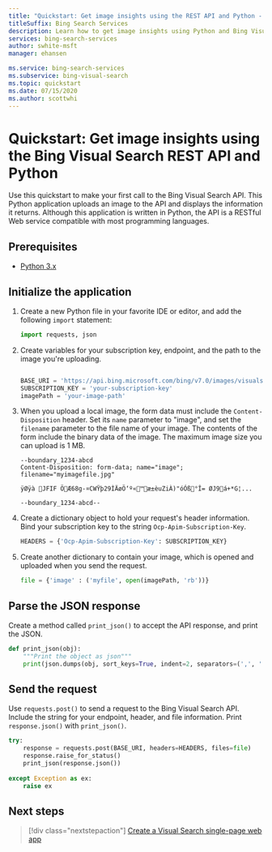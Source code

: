 ```yaml
---
title: "Quickstart: Get image insights using the REST API and Python - Bing Visual Search"
titleSuffix: Bing Search Services
description: Learn how to get image insights using Python and Bing Visual Search API.
services: bing-search-services
author: swhite-msft
manager: ehansen

ms.service: bing-search-services
ms.subservice: bing-visual-search
ms.topic: quickstart
ms.date: 07/15/2020
ms.author: scottwhi
---
```


# Quickstart: Get image insights using the Bing Visual Search REST API and Python

Use this quickstart to make your first call to the Bing Visual Search API. This Python application uploads an image to the API and displays the information it returns. Although this application is written in Python, the API is a RESTful Web service compatible with most programming languages.

## Prerequisites

* [Python 3.x](https://www.python.org/)

<!--
[!INCLUDE [bing-visual-search-signup-requirements](../../../../includes/bing-visual-search-signup-requirements.md)]
-->

## Initialize the application

1. Create a new Python file in your favorite IDE or editor, and add the following `import` statement:

    ```python
    import requests, json
    ```

2. Create variables for your subscription key, endpoint, and the path to the image you're uploading. 

    ```python

    BASE_URI = 'https://api.bing.microsoft.com/bing/v7.0/images/visualsearch'
    SUBSCRIPTION_KEY = 'your-subscription-key'
    imagePath = 'your-image-path'
    ```
    
3. When you upload a local image, the form data must include the `Content-Disposition` header. Set its `name` parameter to "image", and set the `filename` parameter to the file name of your image. The contents of the form include the binary data of the image. The maximum image size you can upload is 1 MB.
    
    ```
    --boundary_1234-abcd
    Content-Disposition: form-data; name="image"; filename="myimagefile.jpg"
    
    ÿØÿà JFIF ÖÆ68g-¤CWŸþ29ÌÄøÖ‘º«™æ±èuZiÀ)"óÓß°Î= ØJ9á+*G¦...
    
    --boundary_1234-abcd--
    ```

4. Create a dictionary object to hold your request's header information. Bind your subscription key to the string `Ocp-Apim-Subscription-Key`.

    ```python
    HEADERS = {'Ocp-Apim-Subscription-Key': SUBSCRIPTION_KEY}
    ```

5. Create another dictionary to contain your image, which is opened and uploaded when you send the request.

    ```python
    file = {'image' : ('myfile', open(imagePath, 'rb'))}
    ```

## Parse the JSON response

Create a method called `print_json()` to accept the API response, and print the JSON.

```python
def print_json(obj):
    """Print the object as json"""
    print(json.dumps(obj, sort_keys=True, indent=2, separators=(',', ': ')))
```

## Send the request

Use `requests.post()` to send a request to the Bing Visual Search API. Include the string for your endpoint, header, and file information. Print `response.json()` with `print_json()`.

```python
try:
    response = requests.post(BASE_URI, headers=HEADERS, files=file)
    response.raise_for_status()
    print_json(response.json())
    
except Exception as ex:
    raise ex
```

## Next steps

> [!div class="nextstepaction"]
> [Create a Visual Search single-page web app](../../tutorial/visual-search-single-page-app.md)
